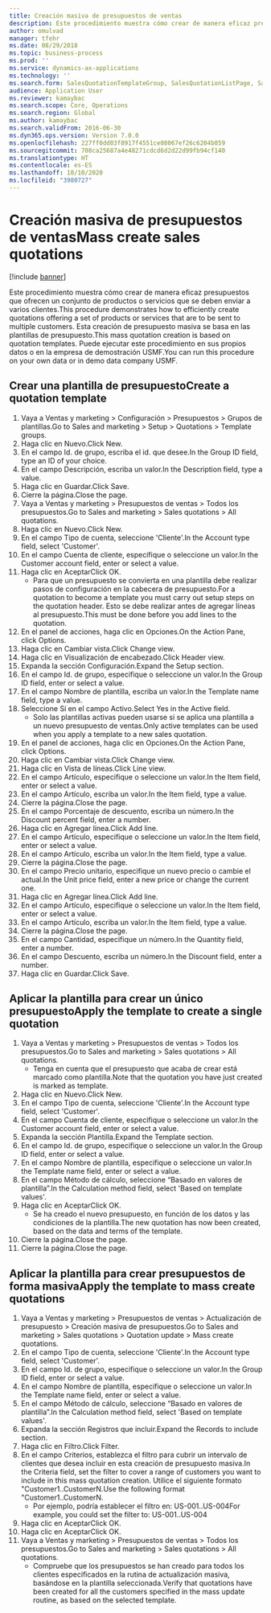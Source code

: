 ```yaml
---
title: Creación masiva de presupuestos de ventas
description: Este procedimiento muestra cómo crear de manera eficaz presupuestos que ofrecen un conjunto de productos o servicios que se deben enviar a varios clientes.
author: omulvad
manager: tfehr
ms.date: 08/29/2018
ms.topic: business-process
ms.prod: ''
ms.service: dynamics-ax-applications
ms.technology: ''
ms.search.form: SalesQuotationTemplateGroup, SalesQuotationListPage, SalesCreateQuotation, SalesQuotationTable, SysQueryForm, SalesQuickQuote
audience: Application User
ms.reviewer: kamaybac
ms.search.scope: Core, Operations
ms.search.region: Global
ms.author: kamaybac
ms.search.validFrom: 2016-06-30
ms.dyn365.ops.version: Version 7.0.0
ms.openlocfilehash: 227ff0dd03f8917f4551ce08067ef26c6204b059
ms.sourcegitcommit: 708ca25687a4e48271cdcd6d2d22d99fb94cf140
ms.translationtype: HT
ms.contentlocale: es-ES
ms.lasthandoff: 10/10/2020
ms.locfileid: "3980727"
---
```

# <a name="mass-create-sales-quotations"></a><span data-ttu-id="d69fa-103">Creación masiva de presupuestos de ventas</span><span class="sxs-lookup"><span data-stu-id="d69fa-103">Mass create sales quotations</span></span>

[!include [banner](../../includes/banner.md)]

<span data-ttu-id="d69fa-104">Este procedimiento muestra cómo crear de manera eficaz presupuestos que ofrecen un conjunto de productos o servicios que se deben enviar a varios clientes.</span><span class="sxs-lookup"><span data-stu-id="d69fa-104">This procedure demonstrates how to efficiently create quotations offering a set of products or services that are to be sent to multiple customers.</span></span> <span data-ttu-id="d69fa-105">Esta creación de presupuesto masiva se basa en las plantillas de presupuesto.</span><span class="sxs-lookup"><span data-stu-id="d69fa-105">This mass quotation creation is based on quotation templates.</span></span> <span data-ttu-id="d69fa-106">Puede ejecutar este procedimiento en sus propios datos o en la empresa de demostración USMF.</span><span class="sxs-lookup"><span data-stu-id="d69fa-106">You can run this procedure on your own data or in demo data company USMF.</span></span>


## <a name="create-a-quotation-template"></a><span data-ttu-id="d69fa-107">Crear una plantilla de presupuesto</span><span class="sxs-lookup"><span data-stu-id="d69fa-107">Create a quotation template</span></span>
1. <span data-ttu-id="d69fa-108">Vaya a Ventas y marketing > Configuración > Presupuestos > Grupos de plantillas.</span><span class="sxs-lookup"><span data-stu-id="d69fa-108">Go to Sales and marketing > Setup > Quotations > Template groups.</span></span>
2. <span data-ttu-id="d69fa-109">Haga clic en Nuevo.</span><span class="sxs-lookup"><span data-stu-id="d69fa-109">Click New.</span></span>
3. <span data-ttu-id="d69fa-110">En el campo Id. de grupo, escriba el id. que desee.</span><span class="sxs-lookup"><span data-stu-id="d69fa-110">In the Group ID field, type an ID of your choice.</span></span>
4. <span data-ttu-id="d69fa-111">En el campo Descripción, escriba un valor.</span><span class="sxs-lookup"><span data-stu-id="d69fa-111">In the Description field, type a value.</span></span>
5. <span data-ttu-id="d69fa-112">Haga clic en Guardar.</span><span class="sxs-lookup"><span data-stu-id="d69fa-112">Click Save.</span></span>
6. <span data-ttu-id="d69fa-113">Cierre la página.</span><span class="sxs-lookup"><span data-stu-id="d69fa-113">Close the page.</span></span>
7. <span data-ttu-id="d69fa-114">Vaya a Ventas y marketing > Presupuestos de ventas > Todos los presupuestos.</span><span class="sxs-lookup"><span data-stu-id="d69fa-114">Go to Sales and marketing > Sales quotations > All quotations.</span></span>
8. <span data-ttu-id="d69fa-115">Haga clic en Nuevo.</span><span class="sxs-lookup"><span data-stu-id="d69fa-115">Click New.</span></span>
9. <span data-ttu-id="d69fa-116">En el campo Tipo de cuenta, seleccione 'Cliente'.</span><span class="sxs-lookup"><span data-stu-id="d69fa-116">In the Account type field, select 'Customer'.</span></span>
10. <span data-ttu-id="d69fa-117">En el campo Cuenta de cliente, especifique o seleccione un valor.</span><span class="sxs-lookup"><span data-stu-id="d69fa-117">In the Customer account field, enter or select a value.</span></span>
11. <span data-ttu-id="d69fa-118">Haga clic en Aceptar</span><span class="sxs-lookup"><span data-stu-id="d69fa-118">Click OK.</span></span>
    * <span data-ttu-id="d69fa-119">Para que un presupuesto se convierta en una plantilla debe realizar pasos de configuración en la cabecera de presupuesto.</span><span class="sxs-lookup"><span data-stu-id="d69fa-119">For a quotation to become a template you must carry out  setup steps on the quotation header.</span></span> <span data-ttu-id="d69fa-120">Esto se debe realizar antes de agregar líneas al presupuesto.</span><span class="sxs-lookup"><span data-stu-id="d69fa-120">This must be done before you add lines to the quotation.</span></span>   
12. <span data-ttu-id="d69fa-121">En el panel de acciones, haga clic en Opciones.</span><span class="sxs-lookup"><span data-stu-id="d69fa-121">On the Action Pane, click Options.</span></span>
13. <span data-ttu-id="d69fa-122">Haga clic en Cambiar vista.</span><span class="sxs-lookup"><span data-stu-id="d69fa-122">Click Change view.</span></span>
14. <span data-ttu-id="d69fa-123">Haga clic en Visualización de encabezado.</span><span class="sxs-lookup"><span data-stu-id="d69fa-123">Click Header view.</span></span>
15. <span data-ttu-id="d69fa-124">Expanda la sección Configuración.</span><span class="sxs-lookup"><span data-stu-id="d69fa-124">Expand the Setup section.</span></span>
16. <span data-ttu-id="d69fa-125">En el campo Id. de grupo, especifique o seleccione un valor.</span><span class="sxs-lookup"><span data-stu-id="d69fa-125">In the Group ID field, enter or select a value.</span></span>
17. <span data-ttu-id="d69fa-126">En el campo Nombre de plantilla, escriba un valor.</span><span class="sxs-lookup"><span data-stu-id="d69fa-126">In the Template name field, type a value.</span></span>
18. <span data-ttu-id="d69fa-127">Seleccione Sí en el campo Activo.</span><span class="sxs-lookup"><span data-stu-id="d69fa-127">Select Yes in the Active field.</span></span>
    * <span data-ttu-id="d69fa-128">Solo las plantillas activas pueden usarse si se aplica una plantilla a un nuevo presupuesto de ventas.</span><span class="sxs-lookup"><span data-stu-id="d69fa-128">Only active templates can be used when you apply a template to a new sales quotation.</span></span>  
19. <span data-ttu-id="d69fa-129">En el panel de acciones, haga clic en Opciones.</span><span class="sxs-lookup"><span data-stu-id="d69fa-129">On the Action Pane, click Options.</span></span>
20. <span data-ttu-id="d69fa-130">Haga clic en Cambiar vista.</span><span class="sxs-lookup"><span data-stu-id="d69fa-130">Click Change view.</span></span>
21. <span data-ttu-id="d69fa-131">Haga clic en Vista de líneas.</span><span class="sxs-lookup"><span data-stu-id="d69fa-131">Click Line view.</span></span>
22. <span data-ttu-id="d69fa-132">En el campo Artículo, especifique o seleccione un valor.</span><span class="sxs-lookup"><span data-stu-id="d69fa-132">In the Item field, enter or select a value.</span></span>
23. <span data-ttu-id="d69fa-133">En el campo Artículo, escriba un valor.</span><span class="sxs-lookup"><span data-stu-id="d69fa-133">In the Item field, type a value.</span></span>
24. <span data-ttu-id="d69fa-134">Cierre la página.</span><span class="sxs-lookup"><span data-stu-id="d69fa-134">Close the page.</span></span>
25. <span data-ttu-id="d69fa-135">En el campo Porcentaje de descuento, escriba un número.</span><span class="sxs-lookup"><span data-stu-id="d69fa-135">In the Discount percent field, enter a number.</span></span>
26. <span data-ttu-id="d69fa-136">Haga clic en Agregar línea.</span><span class="sxs-lookup"><span data-stu-id="d69fa-136">Click Add line.</span></span>
27. <span data-ttu-id="d69fa-137">En el campo Artículo, especifique o seleccione un valor.</span><span class="sxs-lookup"><span data-stu-id="d69fa-137">In the Item field, enter or select a value.</span></span>
28. <span data-ttu-id="d69fa-138">En el campo Artículo, escriba un valor.</span><span class="sxs-lookup"><span data-stu-id="d69fa-138">In the Item field, type a value.</span></span>
29. <span data-ttu-id="d69fa-139">Cierre la página.</span><span class="sxs-lookup"><span data-stu-id="d69fa-139">Close the page.</span></span>
30. <span data-ttu-id="d69fa-140">En el campo Precio unitario, especifique un nuevo precio o cambie el actual.</span><span class="sxs-lookup"><span data-stu-id="d69fa-140">In the Unit price field, enter a new price or change the current one.</span></span>
31. <span data-ttu-id="d69fa-141">Haga clic en Agregar línea.</span><span class="sxs-lookup"><span data-stu-id="d69fa-141">Click Add line.</span></span>
32. <span data-ttu-id="d69fa-142">En el campo Artículo, especifique o seleccione un valor.</span><span class="sxs-lookup"><span data-stu-id="d69fa-142">In the Item field, enter or select a value.</span></span>
33. <span data-ttu-id="d69fa-143">En el campo Artículo, escriba un valor.</span><span class="sxs-lookup"><span data-stu-id="d69fa-143">In the Item field, type a value.</span></span>
34. <span data-ttu-id="d69fa-144">Cierre la página.</span><span class="sxs-lookup"><span data-stu-id="d69fa-144">Close the page.</span></span>
35. <span data-ttu-id="d69fa-145">En el campo Cantidad, especifique un número.</span><span class="sxs-lookup"><span data-stu-id="d69fa-145">In the Quantity field, enter a number.</span></span>
36. <span data-ttu-id="d69fa-146">En el campo Descuento, escriba un número.</span><span class="sxs-lookup"><span data-stu-id="d69fa-146">In the Discount field, enter a number.</span></span>
37. <span data-ttu-id="d69fa-147">Haga clic en Guardar.</span><span class="sxs-lookup"><span data-stu-id="d69fa-147">Click Save.</span></span>

## <a name="apply-the-template-to-create-a-single-quotation"></a><span data-ttu-id="d69fa-148">Aplicar la plantilla para crear un único presupuesto</span><span class="sxs-lookup"><span data-stu-id="d69fa-148">Apply the template to create a single quotation</span></span>
1. <span data-ttu-id="d69fa-149">Vaya a Ventas y marketing > Presupuestos de ventas > Todos los presupuestos.</span><span class="sxs-lookup"><span data-stu-id="d69fa-149">Go to Sales and marketing > Sales quotations > All quotations.</span></span>
    * <span data-ttu-id="d69fa-150">Tenga en cuenta que el presupuesto que acaba de crear está marcado como plantilla.</span><span class="sxs-lookup"><span data-stu-id="d69fa-150">Note that the quotation you have just created is marked as template.</span></span>  
2. <span data-ttu-id="d69fa-151">Haga clic en Nuevo.</span><span class="sxs-lookup"><span data-stu-id="d69fa-151">Click New.</span></span>
3. <span data-ttu-id="d69fa-152">En el campo Tipo de cuenta, seleccione 'Cliente'.</span><span class="sxs-lookup"><span data-stu-id="d69fa-152">In the Account type field, select 'Customer'.</span></span>
4. <span data-ttu-id="d69fa-153">En el campo Cuenta de cliente, especifique o seleccione un valor.</span><span class="sxs-lookup"><span data-stu-id="d69fa-153">In the Customer account field, enter or select a value.</span></span>
5. <span data-ttu-id="d69fa-154">Expanda la sección Plantilla.</span><span class="sxs-lookup"><span data-stu-id="d69fa-154">Expand the Template section.</span></span>
6. <span data-ttu-id="d69fa-155">En el campo Id. de grupo, especifique o seleccione un valor.</span><span class="sxs-lookup"><span data-stu-id="d69fa-155">In the Group ID field, enter or select a value.</span></span>
7. <span data-ttu-id="d69fa-156">En el campo Nombre de plantilla, especifique o seleccione un valor.</span><span class="sxs-lookup"><span data-stu-id="d69fa-156">In the Template name field, enter or select a value.</span></span>
8. <span data-ttu-id="d69fa-157">En el campo Método de cálculo, seleccione “Basado en valores de plantilla”.</span><span class="sxs-lookup"><span data-stu-id="d69fa-157">In the Calculation method field, select 'Based on template values'.</span></span>
9. <span data-ttu-id="d69fa-158">Haga clic en Aceptar</span><span class="sxs-lookup"><span data-stu-id="d69fa-158">Click OK.</span></span>
    * <span data-ttu-id="d69fa-159">Se ha creado el nuevo presupuesto, en función de los datos y las condiciones de la plantilla.</span><span class="sxs-lookup"><span data-stu-id="d69fa-159">The new quotation has now been created, based on the data and terms of the template.</span></span>  
10. <span data-ttu-id="d69fa-160">Cierre la página.</span><span class="sxs-lookup"><span data-stu-id="d69fa-160">Close the page.</span></span>
11. <span data-ttu-id="d69fa-161">Cierre la página.</span><span class="sxs-lookup"><span data-stu-id="d69fa-161">Close the page.</span></span>

## <a name="apply-the-template-to-mass-create-quotations"></a><span data-ttu-id="d69fa-162">Aplicar la plantilla para crear presupuestos de forma masiva</span><span class="sxs-lookup"><span data-stu-id="d69fa-162">Apply the template to mass create quotations</span></span>
1. <span data-ttu-id="d69fa-163">Vaya a Ventas y marketing > Presupuestos de ventas > Actualización de presupuesto > Creación masiva de presupuestos.</span><span class="sxs-lookup"><span data-stu-id="d69fa-163">Go to Sales and marketing > Sales quotations > Quotation update > Mass create quotations.</span></span>
2. <span data-ttu-id="d69fa-164">En el campo Tipo de cuenta, seleccione 'Cliente'.</span><span class="sxs-lookup"><span data-stu-id="d69fa-164">In the Account type field, select 'Customer'.</span></span>
3. <span data-ttu-id="d69fa-165">En el campo Id. de grupo, especifique o seleccione un valor.</span><span class="sxs-lookup"><span data-stu-id="d69fa-165">In the Group ID field, enter or select a value.</span></span>
4. <span data-ttu-id="d69fa-166">En el campo Nombre de plantilla, especifique o seleccione un valor.</span><span class="sxs-lookup"><span data-stu-id="d69fa-166">In the Template name field, enter or select a value.</span></span>
5. <span data-ttu-id="d69fa-167">En el campo Método de cálculo, seleccione “Basado en valores de plantilla”.</span><span class="sxs-lookup"><span data-stu-id="d69fa-167">In the Calculation method field, select 'Based on template values'.</span></span>
6. <span data-ttu-id="d69fa-168">Expanda la sección Registros que incluir.</span><span class="sxs-lookup"><span data-stu-id="d69fa-168">Expand the Records to include section.</span></span>
7. <span data-ttu-id="d69fa-169">Haga clic en Filtro.</span><span class="sxs-lookup"><span data-stu-id="d69fa-169">Click Filter.</span></span>
8. <span data-ttu-id="d69fa-170">En el campo Criterios, establezca el filtro para cubrir un intervalo de clientes que desea incluir en esta creación de presupuesto masiva.</span><span class="sxs-lookup"><span data-stu-id="d69fa-170">In the Criteria field, set the filter to cover a range of customers you want to include in this mass quotation creation.</span></span> <span data-ttu-id="d69fa-171">Utilice el siguiente formato "Customer1..CustomerN.</span><span class="sxs-lookup"><span data-stu-id="d69fa-171">Use the following format "Customer1..CustomerN.</span></span>
    * <span data-ttu-id="d69fa-172">Por ejemplo, podría establecer el filtro en: US-001..US-004</span><span class="sxs-lookup"><span data-stu-id="d69fa-172">For example, you could set the filter to: US-001..US-004</span></span>  
9. <span data-ttu-id="d69fa-173">Haga clic en Aceptar</span><span class="sxs-lookup"><span data-stu-id="d69fa-173">Click OK.</span></span>
10. <span data-ttu-id="d69fa-174">Haga clic en Aceptar</span><span class="sxs-lookup"><span data-stu-id="d69fa-174">Click OK.</span></span>
11. <span data-ttu-id="d69fa-175">Vaya a Ventas y marketing > Presupuestos de ventas > Todos los presupuestos.</span><span class="sxs-lookup"><span data-stu-id="d69fa-175">Go to Sales and marketing > Sales quotations > All quotations.</span></span>
    * <span data-ttu-id="d69fa-176">Compruebe que los presupuestos se han creado para todos los clientes especificados en la rutina de actualización masiva, basándose en la plantilla seleccionada.</span><span class="sxs-lookup"><span data-stu-id="d69fa-176">Verify that quotations have been created for all the customers specified in the mass update routine, as based on the selected template.</span></span>  

